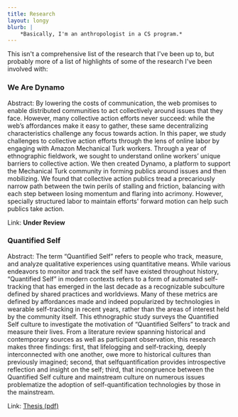```yaml
---
title: Research
layout: longy
blurb: |
    *Basically, I'm an anthropologist in a CS program.*
---
```



This isn't a comprehensive list of the research that I've been up to, but probably more of a list of highlights of some of the research I've been involved with:

### We Are Dynamo
Abstract: By lowering the costs of communication, the web promises to enable distributed communities to act collectively around issues that they face. However, many collective action efforts never succeed: while the web’s affordances make it easy to gather, these same decentralizing characteristics challenge any focus towards action. In this paper, we study challenges to collective action efforts through the lens of online labor by engaging with Amazon Mechanical Turk workers. Through a year of ethnographic fieldwork, we sought to understand online workers’ unique barriers to collective action. We then created Dynamo, a platform to support the Mechanical Turk community in forming publics around issues and then mobilizing. We found that collective action publics tread a precariously narrow path between the twin perils of stalling and friction, balancing with each step between losing momentum and flaring into acrimony. However, specially structured labor to maintain efforts' forward motion can help such publics take action.

Link: **Under Review**

### Quantified Self
Abstract: The term “Quantified Self” refers to people who track, measure, and analyze qualitative experiences using quantitative means. While various endeavors to monitor and track the self have existed throughout history, “Quantified Self” in modern contexts refers to a form of automated self-tracking that has emerged in the last decade as a recognizable subculture defined by shared practices and worldviews. Many of these metrics are defined by affordances made and indeed popularized by technologies in wearable self-tracking in recent years, rather than the areas of interest held by the community itself. This ethnographic study surveys the Quantified Self culture to investigate the motivation of “Quantified Selfers” to track and measure their lives. From a literature review spanning historical and contemporary sources as well as participant observation, this research makes three findings: first, that lifelogging and self-tracking, deeply interconnected with one another, owe more to historical cultures than previously imagined; second, that selfquantification provides introspective reflection and insight on the self; third, that incongruence between the Quantified Self culture and mainstream culture on numerous issues problematize the adoption of self-quantification technologies by those in the mainstream.

Link: [Thesis (pdf)](//www.academia.edu/8715029/Quantified_Self_Anthropology_Undergraduate_Thesis_)